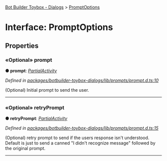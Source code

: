 [Bot Builder Toybox - Dialogs](../README.md) > [PromptOptions](../interfaces/botbuilder_toybox_dialogs.promptoptions.md)



# Interface: PromptOptions


## Properties
<a id="prompt"></a>

### «Optional» prompt

**●  prompt**:  *[Partial]()[Activity]()* 

*Defined in [packages/botbuilder-toybox-dialogs/lib/prompts/prompt.d.ts:10](https://github.com/Stevenic/botbuilder-toybox/blob/d4a3180/packages/botbuilder-toybox-dialogs/lib/prompts/prompt.d.ts#L10)*



(Optional) Initial prompt to send the user.




___

<a id="retryprompt"></a>

### «Optional» retryPrompt

**●  retryPrompt**:  *[Partial]()[Activity]()* 

*Defined in [packages/botbuilder-toybox-dialogs/lib/prompts/prompt.d.ts:15](https://github.com/Stevenic/botbuilder-toybox/blob/d4a3180/packages/botbuilder-toybox-dialogs/lib/prompts/prompt.d.ts#L15)*



(Optional) retry prompt to send if the users response isn't understood. Default is just to send a canned "I didn't recognize message" followed by the original prompt.




___


